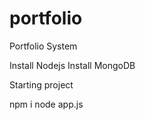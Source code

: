 # portfolio
Portfolio System

Install Nodejs
Install MongoDB
 

Starting project

npm i
node app.js
